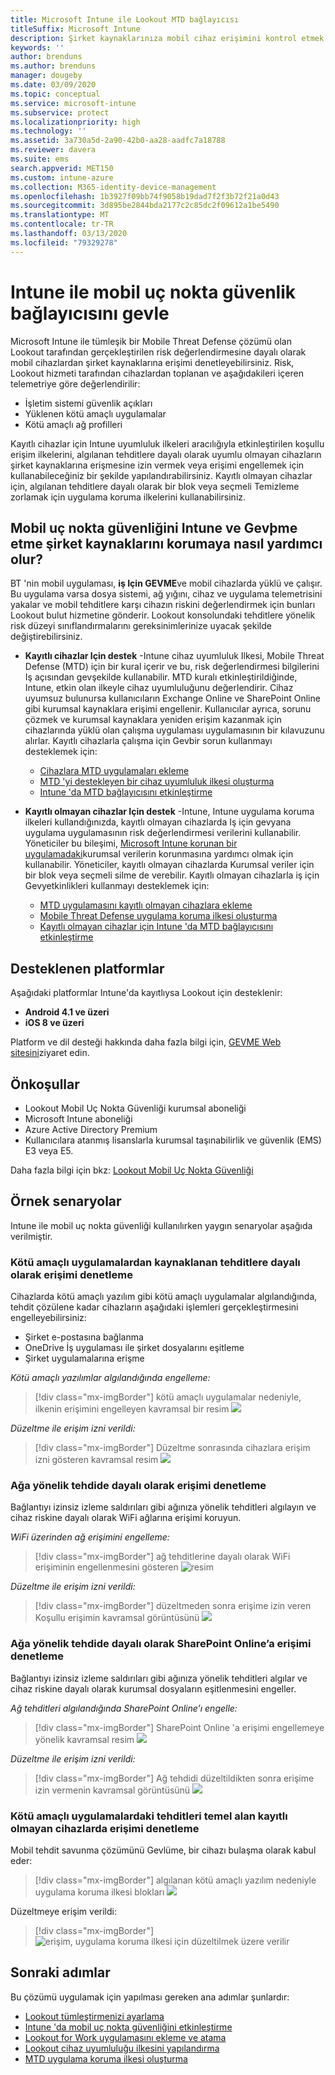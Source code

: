 ```yaml
---
title: Microsoft Intune ile Lookout MTD bağlayıcısı
titleSuffix: Microsoft Intune
description: Şirket kaynaklarınıza mobil cihaz erişimini kontrol etmek için Lookout Mobile Threat Defense’i (MTD) Intune ile tümleştirme hakkında bilgi edinin.
keywords: ''
author: brenduns
ms.author: brenduns
manager: dougeby
ms.date: 03/09/2020
ms.topic: conceptual
ms.service: microsoft-intune
ms.subservice: protect
ms.localizationpriority: high
ms.technology: ''
ms.assetid: 3a730a5d-2a90-42b0-aa28-aadfc7a18788
ms.reviewer: davera
ms.suite: ems
search.appverid: MET150
ms.custom: intune-azure
ms.collection: M365-identity-device-management
ms.openlocfilehash: 1b3927f09bb74f9058b19dad7f2f3b72f21a0d43
ms.sourcegitcommit: 3d895be2844bda2177c2c85dc2f09612a1be5490
ms.translationtype: MT
ms.contentlocale: tr-TR
ms.lasthandoff: 03/13/2020
ms.locfileid: "79329278"
---
```

# <a name="lookout-mobile-endpoint-security-connector-with-intune"></a>Intune ile mobil uç nokta güvenlik bağlayıcısını gevle

Microsoft Intune ile tümleşik bir Mobile Threat Defense çözümü olan Lookout tarafından gerçekleştirilen risk değerlendirmesine dayalı olarak mobil cihazlardan şirket kaynaklarına erişimi denetleyebilirsiniz. Risk, Lookout hizmeti tarafından cihazlardan toplanan ve aşağıdakileri içeren telemetriye göre değerlendirilir:

- İşletim sistemi güvenlik açıkları
- Yüklenen kötü amaçlı uygulamalar
- Kötü amaçlı ağ profilleri

Kayıtlı cihazlar için Intune uyumluluk ilkeleri aracılığıyla etkinleştirilen koşullu erişim ilkelerini, algılanan tehditlere dayalı olarak uyumlu olmayan cihazların şirket kaynaklarına erişmesine izin vermek veya erişimi engellemek için kullanabileceğiniz bir şekilde yapılandırabilirsiniz. Kayıtlı olmayan cihazlar için, algılanan tehditlere dayalı olarak bir blok veya seçmeli Temizleme zorlamak için uygulama koruma ilkelerini kullanabilirsiniz.

## <a name="how-do-intune-and-lookout-mobile-endpoint-security-help-protect-company-resources"></a>Mobil uç nokta güvenliğini Intune ve Gevþme etme şirket kaynaklarını korumaya nasıl yardımcı olur?

BT 'nin mobil uygulaması, **iş Için GEVME**ve mobil cihazlarda yüklü ve çalışır. Bu uygulama varsa dosya sistemi, ağ yığını, cihaz ve uygulama telemetrisini yakalar ve mobil tehditlere karşı cihazın riskini değerlendirmek için bunları Lookout bulut hizmetine gönderir. Lookout konsolundaki tehditlere yönelik risk düzeyi sınıflandırmalarını gereksinimlerinize uyacak şekilde değiştirebilirsiniz.

- **Kayıtlı cihazlar Için destek** -Intune cihaz uyumluluk Ilkesi, Mobile Threat Defense (MTD) için bir kural içerir ve bu, risk değerlendirmesi bilgilerini Iş açısından gevşekilde kullanabilir. MTD kuralı etkinleştirildiğinde, Intune, etkin olan ilkeyle cihaz uyumluluğunu değerlendirir. Cihaz uyumsuz bulunursa kullanıcıların Exchange Online ve SharePoint Online gibi kurumsal kaynaklara erişimi engellenir. Kullanıcılar ayrıca, sorunu çözmek ve kurumsal kaynaklara yeniden erişim kazanmak için cihazlarında yüklü olan çalışma uygulaması uygulamasının bir kılavuzunu alırlar. Kayıtlı cihazlarla çalışma için Gevbir sorun kullanmayı desteklemek için:
  - [Cihazlara MTD uygulamaları ekleme](../protect/mtd-apps-ios-app-configuration-policy-add-assign.md)
  - [MTD 'yi destekleyen bir cihaz uyumluluk ilkesi oluşturma](../protect/mtd-device-compliance-policy-create.md)
  - [Intune 'da MTD bağlayıcısını etkinleştirme](../protect/mtd-connector-enable.md)

- **Kayıtlı olmayan cihazlar Için destek** -Intune, Intune uygulama koruma ilkeleri kullandığınızda, kayıtlı olmayan cihazlarda Iş için gevyana uygulama uygulamasının risk değerlendirmesi verilerini kullanabilir. Yöneticiler bu bileşimi, [Microsoft Intune korunan bir uygulamadaki](../apps/apps-supported-intune-apps.md)kurumsal verilerin korunmasına yardımcı olmak için kullanabilir. Yöneticiler, kayıtlı olmayan cihazlarda Kurumsal veriler için bir blok veya seçmeli silme de verebilir. Kayıtlı olmayan cihazlarla iş için Gevyetkinlikleri kullanmayı desteklemek için:
  - [MTD uygulamasını kayıtlı olmayan cihazlara ekleme](../protect/mtd-add-apps-unenrolled-devices.md)
  - [Mobile Threat Defense uygulama koruma ilkesi oluşturma](../protect/mtd-app-protection-policy.md)
  - [Kayıtlı olmayan cihazlar için Intune 'da MTD bağlayıcısını etkinleştirme](../protect/mtd-enable-unenrolled-devices.md)

## <a name="supported-platforms"></a>Desteklenen platformlar

Aşağıdaki platformlar Intune'da kayıtlıysa Lookout için desteklenir:

- **Android 4.1 ve üzeri**  
- **iOS 8 ve üzeri**  

Platform ve dil desteği hakkında daha fazla bilgi için, [GEVME Web sitesini](https://personal.support.lookout.com/hc/articles/114094140253)ziyaret edin.  

## <a name="prerequisites"></a>Önkoşullar

- Lookout Mobil Uç Nokta Güvenliği kurumsal aboneliği  
- Microsoft Intune aboneliği
- Azure Active Directory Premium
- Kullanıcılara atanmış lisanslarla kurumsal taşınabilirlik ve güvenlik (EMS) E3 veya E5.  

Daha fazla bilgi için bkz: [Lookout Mobil Uç Nokta Güvenliği](https://www.lookout.com/products/mobile-endpoint-security)

## <a name="sample-scenarios"></a>Örnek senaryolar

Intune ile mobil uç nokta güvenliği kullanılırken yaygın senaryolar aşağıda verilmiştir.

### <a name="control-access-based-on-threats-from-malicious-apps"></a>Kötü amaçlı uygulamalardan kaynaklanan tehditlere dayalı olarak erişimi denetleme

Cihazlarda kötü amaçlı yazılım gibi kötü amaçlı uygulamalar algılandığında, tehdit çözülene kadar cihazların aşağıdaki işlemleri gerçekleştirmesini engelleyebilirsiniz:

- Şirket e-postasına bağlanma
- OneDrive İş uygulaması ile şirket dosyalarını eşitleme
- Şirket uygulamalarına erişme

*Kötü amaçlı yazılımlar algılandığında engelleme:*

> [!div class="mx-imgBorder"]
> kötü amaçlı uygulamalar nedeniyle, ilkenin erişimini engelleyen kavramsal bir resim ![](./media/lookout-mobile-threat-defense-connector/malicious-apps-blocked.png)

*Düzeltme ile erişim izni verildi:*

> [!div class="mx-imgBorder"]
> Düzeltme sonrasında cihazlara erişim izni gösteren kavramsal resim ![](./media/lookout-mobile-threat-defense-connector/malicious-apps-unblocked.png)

### <a name="control-access-based-on-threat-to-network"></a>Ağa yönelik tehdide dayalı olarak erişimi denetleme

Bağlantıyı izinsiz izleme saldırıları gibi ağınıza yönelik tehditleri algılayın ve cihaz riskine dayalı olarak WiFi ağlarına erişimi koruyun.

*WiFi üzerinden ağ erişimini engelleme:*

> [!div class="mx-imgBorder"]
> ağ tehditlerine dayalı olarak WiFi erişiminin engellenmesini gösteren ![resim](./media/lookout-mobile-threat-defense-connector/network-wifi-blocked.png)

*Düzeltme ile erişim izni verildi:*

> [!div class="mx-imgBorder"]
> düzeltmeden sonra erişime izin veren Koşullu erişimin kavramsal görüntüsünü ![](./media/lookout-mobile-threat-defense-connector/network-wifi-unblocked.png)

### <a name="control-access-to-sharepoint-online-based-on-threat-to-network"></a>Ağa yönelik tehdide dayalı olarak SharePoint Online’a erişimi denetleme

Bağlantıyı izinsiz izleme saldırıları gibi ağınıza yönelik tehditleri algılar ve cihaz riskine dayalı olarak kurumsal dosyaların eşitlenmesini engeller.

*Ağ tehditleri algılandığında SharePoint Online’ı engelle:*

> [!div class="mx-imgBorder"]
> SharePoint Online 'a erişimi engellemeye yönelik kavramsal resim ![](./media/lookout-mobile-threat-defense-connector/network-spo-blocked.png)

*Düzeltme ile erişim izni verildi:*

> [!div class="mx-imgBorder"]
> Ağ tehdidi düzeltildikten sonra erişime izin vermenin kavramsal görüntüsünü ![](./media/lookout-mobile-threat-defense-connector/network-spo-unblocked.png)

### <a name="control-access-on-unenrolled-devices-based-on-threats-from-malicious-apps"></a>Kötü amaçlı uygulamalardaki tehditleri temel alan kayıtlı olmayan cihazlarda erişimi denetleme

Mobil tehdit savunma çözümünü Gevlüme, bir cihazı bulaşma olarak kabul eder:
> [!div class="mx-imgBorder"]
> algılanan kötü amaçlı yazılım nedeniyle uygulama koruma ilkesi blokları ![](./media/lookout-mobile-threat-defense-connector/lookout-app-policy-block.png)

Düzeltmeye erişim verildi:

> [!div class="mx-imgBorder"]
> ![erişim, uygulama koruma ilkesi için düzeltilmek üzere verilir](./media/lookout-mobile-threat-defense-connector/lookout-app-policy-remediated.png)

## <a name="next-steps"></a>Sonraki adımlar

Bu çözümü uygulamak için yapılması gereken ana adımlar şunlardır:

- [Lookout tümleştirmenizi ayarlama](lookout-mtd-connector-integration.md)
- [Intune 'da mobil uç nokta güvenliğini etkinleştirme](mtd-connector-enable.md)
- [Lookout for Work uygulamasını ekleme ve atama](mtd-apps-ios-app-configuration-policy-add-assign.md)
- [Lookout cihaz uyumluluğu ilkesini yapılandırma](mtd-device-compliance-policy-create.md)
- [MTD uygulama koruma ilkesi oluşturma](mtd-app-protection-policy.md)